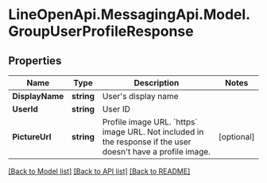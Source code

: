 # LineOpenApi.MessagingApi.Model.GroupUserProfileResponse

## Properties

Name | Type | Description | Notes
------------ | ------------- | ------------- | -------------
**DisplayName** | **string** | User&#39;s display name | 
**UserId** | **string** | User ID | 
**PictureUrl** | **string** | Profile image URL. &#x60;https&#x60; image URL. Not included in the response if the user doesn&#39;t have a profile image. | [optional] 

[[Back to Model list]](../README.md#documentation-for-models) [[Back to API list]](../README.md#documentation-for-api-endpoints) [[Back to README]](../README.md)

